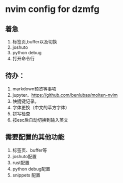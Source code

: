 # nvim config for dzmfg

## 着急
1. 标签页,buffer以及切换
2. joshuto
3. python debug 
4. 打开命令行

## 待办：

1. markdown预览等事项
2. jupyter。https://github.com/benlubas/molten-nvim
3. 快捷键记录。
4. 字体更换（中文的苹方字体）
5. 拼写检查
6. 按esc后自动切换到输入英文

## 需要配置的其他功能
1. 标签页、buffer等
2. joshuto配置
3. rust配置
4. python debug配置
5. snippets 配置 


